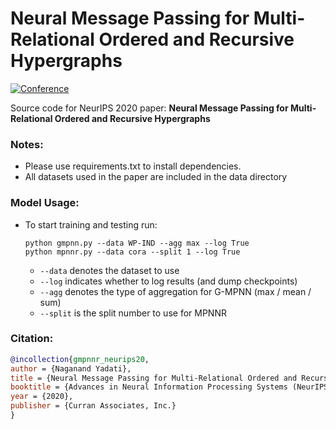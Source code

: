 # Neural Message Passing for Multi-Relational Ordered and Recursive Hypergraphs

[![Conference](http://img.shields.io/badge/NeurIPS-2020-4b44ce.svg)](https://nips.cc/) 

Source code for NeurIPS 2020 paper: **Neural Message Passing for Multi-Relational Ordered and Recursive Hypergraphs**


### Notes:
- Please use requirements.txt to install dependencies.
- All datasets used in the paper are included in the data directory

### Model Usage:

- To start training and testing run:

  ```shell
  python gmpnn.py --data WP-IND --agg max --log True
  python mpnnr.py --data cora --split 1 --log True

  ```

  - `--data` denotes the dataset to use
  - `--log` indicates whether to log results (and dump checkpoints)
  - `--agg` denotes the type of aggregation for G-MPNN (max / mean / sum)
  - `--split` is the split number to use for MPNNR

  

### Citation:

```bibtex
@incollection{gmpnnr_neurips20,
author = {Naganand Yadati},
title = {Neural Message Passing for Multi-Relational Ordered and Recursive Hypergraphs},
booktitle = {Advances in Neural Information Processing Systems (NeurIPS) 33},
year = {2020},
publisher = {Curran Associates, Inc.}
}
```

